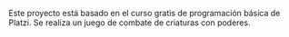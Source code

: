 Este proyecto está basado en el curso gratis de programación básica de Platzi. 
Se realiza un juego de combate de criaturas con poderes. 

